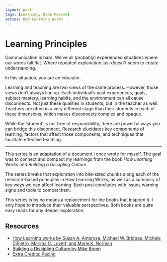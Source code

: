 ```yaml
---
layout: post
tags: [Learning, Book Review]
series: How Learning Works
---
```


# Learning Principles
Communication is hard. We’ve all (probably) experienced situations where our words fall flat. Where repeated explanation just doesn't seem to create understanding. 

In this situation, you are an educator.

Learning and teaching are two views of the same process. However, those views don’t always line up. Each individual’s past experiences, goals, subject mastery, learning habits, and the environment can all cause disconnects. Not just these qualities in students, but in the teacher as well. Teachers are often in a very different stage than their students in each of these dimensions, which makes disconnects complex and opaque.

While the ‘student’ is not free of responsibility, there are powerful ways you can bridge this disconnect. Research elucidates key components of learning, factors that affect those components, and techniques that facilitate effective teaching.

----

This series is an adaptation of a document I once wrote for myself. The goal was to connect and compact my learnings from the book *How Learning Works* and *Building a Discipling Culture*.

The series breaks that exploration into bite-sized chunks along each of the research-based principles in How Learning Works, as well as a summary of key ways we can affect learning. Each post concludes with issues warning signs and tools to combat them.

This series is by no means a replacement for the books that inspired it. I only hope to introduce their valuable perspectives. Both books are quite easy reads for any deeper exploration.


<!-- TODO: 
- Add reference to inspections somewhere?
- fill out this intro to make more sense
  - consider reframing the series a bit
    - depersonalize examples
    - introduce as my effort to connect, consolidate, and prepare for reference all that I learned in these books
    - repackaged a bit to share with the public that others may benefit too.
    - Also split into more bite-sized chunks
- consider rephrasing some of the frustrations into more neutral tones -->



## Resources

  - [How Learning works by Susan A. Ambrose, Michael W. Bridges, Michele DiPietro, Marsha C. Lovett, and Marie K. Norman](https://www.amazon.com/How-Learning-Works-Research-Based-Principles/dp/0470484101)
  - [Building a Discipling Culture by Mike Breen](https://www.thriftbooks.com/w/building-a-dicipling-culture_mike-breen_steve-cockram/446183/item/40709178/)
  - [Extra Credits: Pacing](https://www.youtube.com/watch?v=5LScL4CWe5E)
